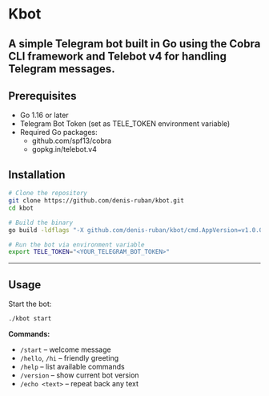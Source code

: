 # Kbot

A simple Telegram bot built in Go using the Cobra CLI framework and Telebot v4 for handling Telegram messages. 
---

## Prerequisites
- Go 1.16 or later
- Telegram Bot Token (set as TELE_TOKEN environment variable)
- Required Go packages:
    - github.com/spf13/cobra
    - gopkg.in/telebot.v4

## Installation

```bash
# Clone the repository
git clone https://github.com/denis-ruban/kbot.git
cd kbot

# Build the binary
go build -ldflags "-X github.com/denis-ruban/kbot/cmd.AppVersion=v1.0.0" -o kbot

# Run the bot via environment variable
export TELE_TOKEN="<YOUR_TELEGRAM_BOT_TOKEN>"
```
---
## Usage
Start the bot:
```bash
./kbot start
```

**Commands:**
- `/start` – welcome message  
- `/hello`, `/hi` – friendly greeting  
- `/help` – list available commands  
- `/version` – show current bot version  
- `/echo <text>` – repeat back any text  